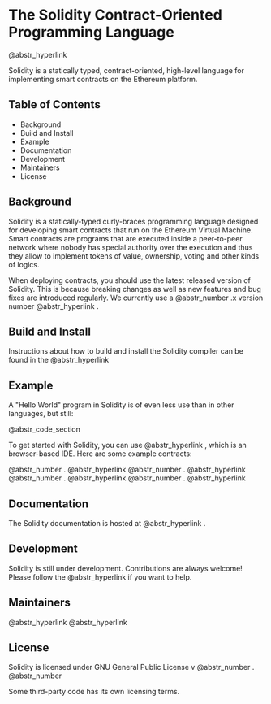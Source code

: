 # The Solidity Contract-Oriented Programming Language

@abstr_hyperlink 

Solidity is a statically typed, contract-oriented, high-level language for implementing smart contracts on the Ethereum platform.

## Table of Contents

  * Background
  * Build and Install
  * Example
  * Documentation
  * Development
  * Maintainers
  * License



## Background

Solidity is a statically-typed curly-braces programming language designed for developing smart contracts that run on the Ethereum Virtual Machine. Smart contracts are programs that are executed inside a peer-to-peer network where nobody has special authority over the execution and thus they allow to implement tokens of value, ownership, voting and other kinds of logics.

When deploying contracts, you should use the latest released version of Solidity. This is because breaking changes as well as new features and bug fixes are introduced regularly. We currently use a @abstr_number .x version number @abstr_hyperlink .

## Build and Install

Instructions about how to build and install the Solidity compiler can be found in the @abstr_hyperlink 

## Example

A "Hello World" program in Solidity is of even less use than in other languages, but still:

@abstr_code_section 

To get started with Solidity, you can use @abstr_hyperlink , which is an browser-based IDE. Here are some example contracts:

@abstr_number . @abstr_hyperlink @abstr_number . @abstr_hyperlink @abstr_number . @abstr_hyperlink @abstr_number . @abstr_hyperlink 

## Documentation

The Solidity documentation is hosted at @abstr_hyperlink .

## Development

Solidity is still under development. Contributions are always welcome! Please follow the @abstr_hyperlink if you want to help.

## Maintainers

@abstr_hyperlink @abstr_hyperlink 

## License

Solidity is licensed under GNU General Public License v @abstr_number . @abstr_number 

Some third-party code has its own licensing terms.
